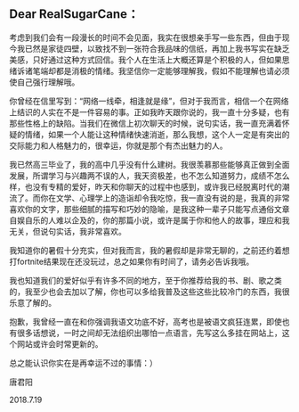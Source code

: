## Dear RealSugarCane：

考虑到我们会有一段漫长的时间不会见面，我实在很想亲手写一些东西，但由于现今我已然是家徒四壁，以致找不到一张符合我品味的信纸，再加上我书写实在缺乏美感，只好通过这种方式回信。我个人在生活上大概还算是个积极的人，但如果思绪诉诸笔端却都是消极的情绪。我坚信你一定能够理解我，假如不能理解也请必须使自己强行理解哦。

你曾经在信里写到：“网络一线牵，相逢就是缘”，但对于我而言，相信一个在网络上结识的人实在不是一件容易的事。正如我昨天跟你说的，我一直十分多疑，也有那些性格上的缺陷。当我们在微信上初次聊天的时候，说句实话，我一直充满着怀疑的情绪，如果一个人能让这种情绪快速消逝，那么我想，这个人一定是有突出的交际能力和人格魅力的，很幸运，你就是那个有杰出魅力的人。

我已然高三毕业了，我的高中几乎没有什么建树。我很羡慕那些能够真正做到全面发展，所谓学习与兴趣两不误的人，我天资极差，也不怎么知道努力，成绩不怎么样，也没有专精的爱好，昨天和你聊天的过程中也感到，或许我已经脱离时代的潮流了。而你在文学、心理学上的造诣却令我吃惊，我一直没有说的是，我真的非常喜欢你的文字，那些细腻的描写和巧妙的隐喻，是我这种一辈子只能写点通俗文章自娱自乐的人难以企及的，你的那篇小说，或许是属于你和他人的故事，理应和我无关，但说句实话，我非常喜欢。

我知道你的暑假十分充实，但对我而言，我的暑假却是非常无聊的，之前还约着想打fortnite结果现在还没玩过，总之如果你有时间了，请务必告诉我哦。

我也知道我们的爱好似乎有许多不同的地方，至于你推荐给我的书、剧、歌之类的，我至少也会去加以了解，你也可以多给我普及这些这些比较冷门的东西，我很乐意了解的。

抱歉，我曾经一直在和你强调我语文功底不好，高考也是被语文疯狂连累，即使也有很多话想说，一时之间却无法组织出哪怕一点语言，先写这么多挂在网站上，这个网站或许会时常更新的。

总之能认识你实在是再幸运不过的事情：）

唐君阳

2018.7.19
